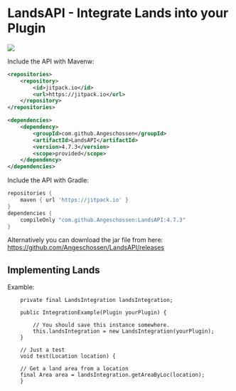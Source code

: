 # LandsAPI - Integrate Lands into your Plugin
[![](https://jitpack.io/v/Angeschossen/LandsAPI.svg)](https://jitpack.io/#Angeschossen/LandsAPI)


Include the API with Mavenw: 
```xml
<repositories>
	<repository>
		<id>jitpack.io</id>
		<url>https://jitpack.io</url>
	</repository>
</repositories>

<dependencies>
    <dependency>
        <groupId>com.github.Angeschossen</groupId>
        <artifactId>LandsAPI</artifactId>
        <version>4.7.3</version>
        <scope>provided</scope>
    </dependency>
</dependencies>
```

Include the API with Gradle:
```groovy
repositories {
	maven { url 'https://jitpack.io' }
}
dependencies {
    compileOnly "com.github.Angeschossen:LandsAPI:4.7.3"
}
```


Alternatively you can download the jar file from here: https://github.com/Angeschossen/LandsAPI/releases


## Implementing Lands
Examble:

```
    private final LandsIntegration landsIntegration;

    public IntegrationExample(Plugin yourPlugin) {

        // You should save this instance somewhere.
        this.landsIntegration = new LandsIntegration(yourPlugin);
    }

    // Just a test
    void test(Location location) {

    // Get a land area from a location
    final Area area = landsIntegration.getAreaByLoc(location);
    }

```
